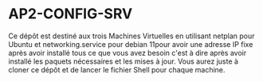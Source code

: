 # AP2-CONFIG-SRV
Ce dépôt est destiné aux trois Machines Virtuelles en utilisant netplan pour Ubuntu et networking.service pour debian 11pour avoir une adresse IP fixe après avoir installé tous ce que vous avez besoin c'est à dire après avoir installé les paquets nécessaires et les mises à jour. Vous aurez juste à cloner ce dépôt et de lancer le fichier Shell pour chaque machine.

